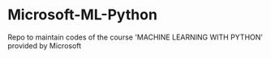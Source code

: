 # Microsoft-ML-Python
Repo to maintain codes of the course 'MACHINE LEARNING WITH PYTHON' provided by Microsoft
